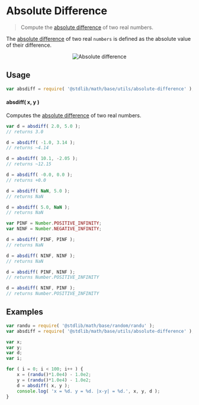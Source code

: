 # Absolute Difference

> Compute the [absolute difference][absolute-difference] of two real numbers.

<section class="intro">

The [absolute difference][absolute-difference] of two real `numbers` is defined as the absolute value of their difference.

<!-- <equation class="equation" label="eq:absolute_difference" align="center" raw="|\Delta| = | x - y |" alt="Absolute difference"> -->

<div class="equation" align="center" data-raw-text="|\Delta| = | x - y |" data-equation="eq:absolute_difference">
    <img src="https://cdn.rawgit.com/stdlib-js/stdlib/bb29798906e119fcb2af99e94b60407a270c9b32/lib/node_modules/@stdlib/math/base/utils/absolute-difference/docs/img/equation_absolute_difference.svg" alt="Absolute difference">
    <br>
</div>

<!-- </equation> -->

</section>

<!-- /.intro -->

<section class="usage">

## Usage

```javascript
var absdiff = require( '@stdlib/math/base/utils/absolute-difference' );
```

#### absdiff( x, y )

Computes the [absolute difference][absolute-difference] of two real numbers.

```javascript
var d = absdiff( 2.0, 5.0 );
// returns 3.0

d = absdiff( -1.0, 3.14 );
// returns ~4.14

d = absdiff( 10.1, -2.05 );
// returns ~12.15

d = absdiff( -0.0, 0.0 );
// returns +0.0

d = absdiff( NaN, 5.0 );
// returns NaN

d = absdiff( 5.0, NaN );
// returns NaN

var PINF = Number.POSITIVE_INFINITY;
var NINF = Number.NEGATIVE_INFINITY;

d = absdiff( PINF, PINF );
// returns NaN

d = absdiff( NINF, NINF );
// returns NaN

d = absdiff( PINF, NINF );
// returns Number.POSITIVE_INFINITY

d = absdiff( NINF, PINF );
// returns Number.POSITIVE_INFINITY
```

</section>

<!-- /.usage -->

<section class="examples">

## Examples

```javascript
var randu = require( '@stdlib/math/base/random/randu' );
var absdiff = require( '@stdlib/math/base/utils/absolute-difference' );

var x;
var y;
var d;
var i;

for ( i = 0; i < 100; i++ ) {
    x = (randu()*1.0e4) - 1.0e2;
    y = (randu()*1.0e4) - 1.0e2;
    d = absdiff( x, y );
    console.log( 'x = %d. y = %d. |x-y| = %d.', x, y, d );
}
```

</section>

<!-- /.examples -->

<section class="links">

[absolute-difference]: https://en.wikipedia.org/wiki/Absolute_difference

</section>

<!-- /.links -->
